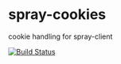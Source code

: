 spray-cookies
=============

cookie handling for spray-client

[![Build Status](https://travis-ci.org/martijnhoekstra/scaldingbot.png?branch=master)](https://travis-ci.org/martijnhoekstra/dpray-cookies)
